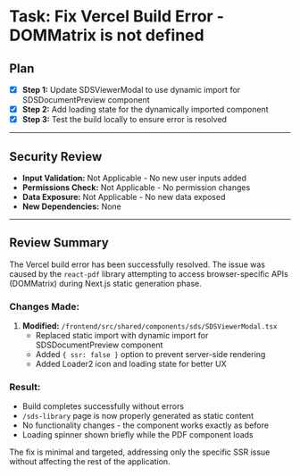 # Task: Fix Vercel Build Error - DOMMatrix is not defined

## Plan

- [x] **Step 1:** Update SDSViewerModal to use dynamic import for SDSDocumentPreview component
- [x] **Step 2:** Add loading state for the dynamically imported component
- [x] **Step 3:** Test the build locally to ensure error is resolved

---
## Security Review

- **Input Validation:** Not Applicable - No new user inputs added
- **Permissions Check:** Not Applicable - No permission changes
- **Data Exposure:** Not Applicable - No new data exposed
- **New Dependencies:** None

---
## Review Summary

The Vercel build error has been successfully resolved. The issue was caused by the `react-pdf` library attempting to access browser-specific APIs (DOMMatrix) during Next.js static generation phase.

### Changes Made:
1. **Modified:** `/frontend/src/shared/components/sds/SDSViewerModal.tsx`
   - Replaced static import with dynamic import for SDSDocumentPreview component
   - Added `{ ssr: false }` option to prevent server-side rendering
   - Added Loader2 icon and loading state for better UX
   
### Result:
- Build completes successfully without errors
- `/sds-library` page is now properly generated as static content
- No functionality changes - the component works exactly as before
- Loading spinner shown briefly while the PDF component loads

The fix is minimal and targeted, addressing only the specific SSR issue without affecting the rest of the application.